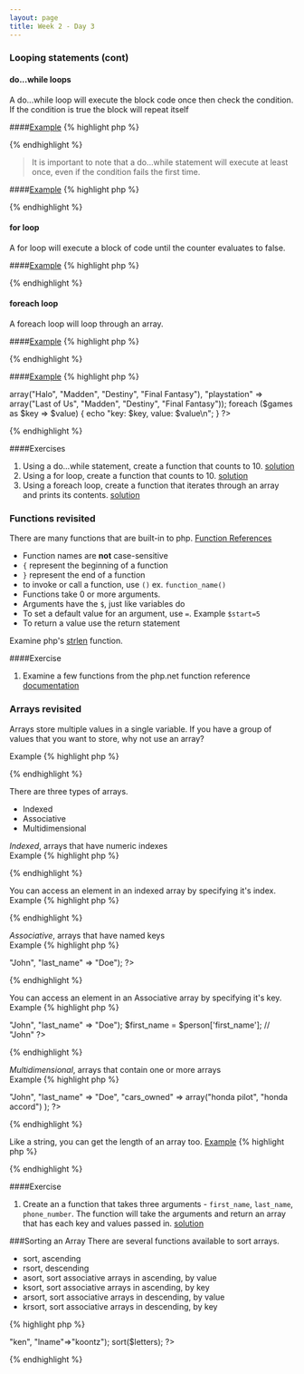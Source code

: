 ```yaml
---
layout: page
title: Week 2 - Day 3
---
```


### Looping statements (cont)
#### do...while loops
A do...while loop will execute the block code once then check the condition. If the condition is true the block will repeat itself

####[Example](http://codepad.org/m80zEo6O)
{% highlight php %}
<?php
$i = 0;
do {
	echo ++$i;
} while ($i < 10);
?>
{% endhighlight %}

> It is important to note that a do...while statement will execute at least once, even if the condition fails the first time.

####[Example](http://codepad.org/T8bo1Rsk)
{% highlight php %}
<?php
$i = 20;

do {
	echo "I'm in a block\n";
} while ($i < 10);
?>
{% endhighlight %}

#### for loop
A for loop will execute a block of code until the counter evaluates to false.

####[Example](http://codepad.org/MLmF6aAN)
{% highlight php %}
<?php
for ($i=0; $i<=10; $i++) {
	echo "$i\n";
}
?>
{% endhighlight %}

#### foreach loop
A foreach loop will loop through an array.

####[Example](http://codepad.org/PV5KXbFG)
{% highlight php %}
<?php
$games = array("Halo", "Last of Us", "Madden", "Destiny", "Final Fantasy");

foreach ($games as $value) {
	echo "$value\n";
}
?>
{% endhighlight %}

####[Example](http://codepad.org/7TIDqYv1)
{% highlight php %}
<?php
$games = array("xbox" => array("Halo", "Madden", "Destiny", "Final Fantasy"), "playstation" => array("Last of Us", "Madden", "Destiny", "Final Fantasy"));

foreach ($games as $key => $value) {
	echo "key: $key, value: $value\n";
}
?>
{% endhighlight %}

####Exercises
1. Using a do...while statement, create a function that counts to 10. [solution](http://codepad.org/AGLTjjce)
2. Using a for loop, create a function that counts to 10. [solution](http://codepad.org/T1NdUltR)
3. Using a foreach loop, create a function that iterates through an array and prints its contents. [solution](http://codepad.org/CoYkewmz)

### Functions revisited
There are many functions that are built-in to php. [Function References](http://php.net/manual/en/funcref.php)

* Function names are **not** case-sensitive
* `{` represent the beginning of a function
* `}` represent the end of a function
* to invoke or call a function, use `()` ex. `function_name()`
* Functions take 0 or more arguments.
* Arguments have the `$`, just like variables do
* To set a default value for an argument, use `=`. Example `$start=5`
* To return a value use the return statement

Examine php's [strlen](http://php.net/manual/en/function.strlen.php) function.

####Exercise
1. Examine a few functions from the php.net function reference [documentation](http://php.net/manual/en/funcref.php)

### Arrays revisited
Arrays store multiple values in a single variable. If you have a group of values that you want to store, why not use an array?

Example
{% highlight php %}
<?php
	$carMake1 = "Chrysler";
	$carMake2 = "Honda";
	$carMake3 = "Toyota";

	// What if you wanted to loop through all of the carMake variables and what if there were many of them, say 25? Put them in an array.
	$cars = array("Chrysler", "Honda", "Toyota");
	
	$foreach($cars as $value) {
		echo $value;
	}	
?>
{% endhighlight %}

There are three types of arrays.

* Indexed
* Associative
* Multidimensional

_Indexed_, arrays that have numeric indexes  
Example
{% highlight php %}
<?php
$cars = array("Chrysler", "Honda", "Toyota");
?>
{% endhighlight %}

You can access an element in an indexed array by specifying it's index.  
Example
{% highlight php %}
<?php
$cars = array("Chrysler", "Honda", "Toyota");
$toyota = $cars[2]; // "Toyota"
?>
{% endhighlight %}

_Associative_, arrays that have named keys  
Example
{% highlight php %}
<?php
$person = array("first_name" => "John", "last_name" => "Doe");
?>
{% endhighlight %}

You can access an element in an Associative array by specifying it's key.  
Example
{% highlight php %}
<?php
$person = array("first_name" => "John", "last_name" => "Doe");
$first_name = $person['first_name']; // "John"
?>
{% endhighlight %}


_Multidimensional_, arrays that contain one or more arrays  
Example
{% highlight php %}
<?php
	$person = array(
		"first_name" => "John",
		"last_name" => "Doe",
		"cars_owned" => array("honda pilot", "honda accord")
	);
?>
{% endhighlight %}

Like a string, you can get the length of an array too.
[Example](http://codepad.org/fZZMRSGF)
{% highlight php %}
<?php
$cities = array("Fresno", "Boston", "London");
var_dump(count($cities));
?>
{% endhighlight %}

####Exercise
1) Create an a function that takes three arguments - `first_name`, `last_name`, `phone_number`. The function will take the arguments and return an array that has each key and values passed in. [solution](http://codepad.org/kFXB7Mjg)

###Sorting an Array
There are several functions available to sort arrays.

* sort, ascending
* rsort, descending
* asort, sort associative arrays in ascending, by value
* ksort, sort associative arrays in ascending, by key
* arsort, sort associative arrays in descending, by value
* krsort, sort associative arrays in descending, by key

{% highlight php %}
<?php
$letters = array("x", "a", "k");
$person = array("fname"=>"ken", "lname"=>"koontz");

sort($letters);
?>
{% endhighlight %}

